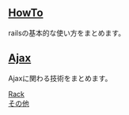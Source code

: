 ## [HowTo](howto)
railsの基本的な使い方をまとめます。
## [Ajax](ajax/)
Ajaxに関わる技術をまとめます。

[Rack](Rack)  
[その他](others)